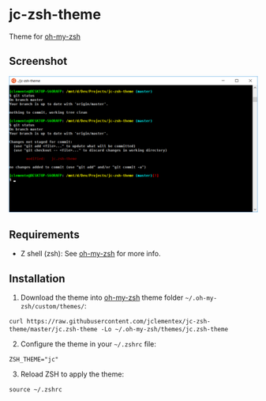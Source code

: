 # jc-zsh-theme

Theme for [oh-my-zsh](https://github.com/robbyrussell/oh-my-zsh)

## Screenshot

![screenshot](screenshot.png)

## Requirements

* Z shell (zsh): See [oh-my-zsh](https://github.com/robbyrussell/oh-my-zsh) for more info.

## Installation

1. Download the theme into [oh-my-zsh](https://github.com/robbyrussell/oh-my-zsh) theme folder `~/.oh-my-zsh/custom/themes/`:

```
curl https://raw.githubusercontent.com/jclementex/jc-zsh-theme/master/jc.zsh-theme -Lo ~/.oh-my-zsh/themes/jc.zsh-theme
```

2. Configure the theme in your `~/.zshrc` file:

```
ZSH_THEME="jc"
```

3. Reload ZSH to apply the theme:

```
source ~/.zshrc
```